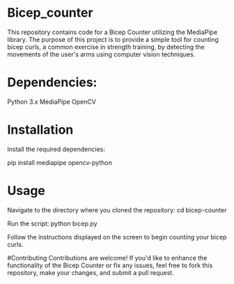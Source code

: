 # Bicep_counter
This repository contains code for a Bicep Counter utilizing the MediaPipe library. The purpose of this project is to provide a simple tool for counting bicep curls, a common exercise in strength training, by detecting the movements of the user's arms using computer vision techniques.

# Dependencies:
Python 3.x
MediaPipe
OpenCV

# Installation

Install the required dependencies:

pip install mediapipe opencv-python
# Usage
Navigate to the directory where you cloned the repository:
cd bicep-counter

Run the script:
python bicep.py

Follow the instructions displayed on the screen to begin counting your bicep curls.

#Contributing
Contributions are welcome! If you'd like to enhance the functionality of the Bicep Counter or fix any issues, feel free to fork this repository, make your changes, and submit a pull request.
